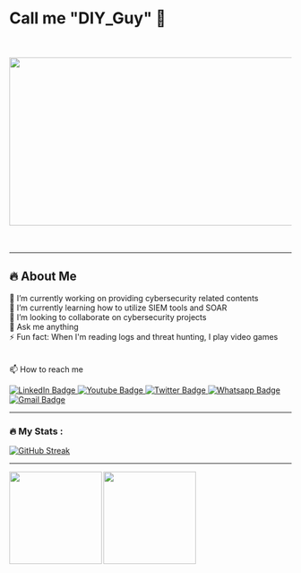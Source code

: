 # Call me "DIY_Guy" 👋
<br>
<br>
<div id="header" align="justify">
  <img src="https://i.giphy.com/media/v1.Y2lkPTc5MGI3NjExbTd2MnJvOGR4dnBmd2t6MGJwMzljMnRwMDd4ODhoc2prODRnN3NxOCZlcD12MV9pbnRlcm5hbF9naWZfYnlfaWQmY3Q9Zw/2jMtpIi8mhE8ctiMtK/giphy.gif" width="1000" height="300"/>
</div>
<br>
<br>

---

## :fire: About Me<br>
 🔭 I’m currently working on providing cybersecurity related contents<br>
 🌱 I’m currently learning how to utilize SIEM tools and SOAR <br>
 👯 I’m looking to collaborate on cybersecurity projects<br>
 💬 Ask me anything<br>
 ⚡ Fun fact: When I'm reading logs and threat hunting, I play video games<br>
<br>
<br>
 📫 How to reach me
<div id="badges">
  <a href="www.linkedin.com/in/atadeleye">
    <img src="https://img.shields.io/badge/LinkedIn-blue?style=for-the-badge&logo=linkedin&logoColor=white" alt="LinkedIn Badge"/>
  </a>
  <a href="https://www.youtube.com/channel/UCuHwDSWb-3E3amFoopkns6Q">
    <img src="https://img.shields.io/badge/YouTube-red?style=for-the-badge&logo=youtube&logoColor=white" alt="Youtube Badge"/>
  </a>
  <a href="https://x.com/kayusboy2001">
    <img src="https://img.shields.io/badge/Twitter-blue?style=for-the-badge&logo=twitter&logoColor=white" alt="Twitter Badge"/>
  </a>
  <a href="https://web.whatsapp.com/">
    <img src="https://img.shields.io/badge/whatsapp-green?style=for-the-badge&logo=whatsapp&logoColor=white" alt="Whatsapp Badge"/>
  <a href="mailto:Kayusboy2001@gmail.com?subject=Compose%20New%20Email"> 
    <img src="https://img.shields.io/badge/gmail-red?style=for-the-badge&logo=gmail&logoColor=white" alt="Gmail Badge"/>
  </a>
    
</div>
    
---


### :fire: My Stats :
[![GitHub Streak](http://github-readme-streak-stats.herokuapp.com?user=kayusboy2001&theme=dark&background=000000)](https://git.io/streak-stats)

---
   
    
<img align="left" style="display: inline; height: 165px" src="https://github-readme-stats.vercel.app/api/top-langs/?username=kayusboy2001&layout=compact&theme=vision-friendly-dark" />

<img align="center" style="display: inline; height: 165px" src="https://github-readme-stats.vercel.app/api?username=kayusboy2001&count_private=true&show_icons=true&theme=radical&hide_rank=false" />

